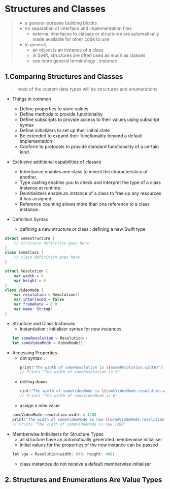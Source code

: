 # Structures and Classes
> * a general-purpose building blocks
> * no separation of interface and implementation files
>   * external interfaces to classes or structures are automatically made available for other code to use
> * in general, 
>   * an object is an instance of a class
>   * in Swift, structures are often used as much as classes
>   * use more general terminology : *instance*


## 1.Comparing Structures and Classes
> most of the custom data types will be structures and enumerations
* Things in common
  * Define properties to store values
  * Define methods to provide functionality
  * Define subscripts to provide access to their values using subscript syntax
  * Define initializers to set up their initial state
  * Be extended to expand their functionality beyond a default implementation
  * Conform to protocols to provide standard functionality of a certain kind

* Exclusive additional capabilities of classes
  * Inheritance enables one class to inherit the characteristics of another.
  * Type casting enables you to check and interpret the type of a class instance at runtime.
  * Deinitializers enable an instance of a class to free up any resources it has assigned.
  * Reference counting allows more than one reference to a class instance.


* Definition Syntax
  * defining a new structure or class : defining a new Swift type
```swift
struct SomeStructure {
    // structure definition goes here
}
class SomeClass {
    // class definition goes here
}
```
```swift
struct Resolution {
    var width = 0
    var height = 0
}
class VideoMode {
    var resolution = Resolution()
    var interlaced = false
    var frameRate = 0.0
    var name: String?
}
```
* Structure and Class Instances
  * Instantiation : initialiser syntax for new instances
  ```swift
  let someResolution = Resolution()
  let someVideoMode = VideoMode()
  ```
* Accessing Properties 
  * dot syntax `.`
    ```swift
    print("The width of someResolution is \(someResolution.width)")
    // Prints "The width of someResolution is 0"
    ```
  * drilling down
    ```swift
    rint("The width of someVideoMode is \(someVideoMode.resolution.width)")
    // Prints "The width of someVideoMode is 0"
    ``` 
  * assign a new value
  ```swift
  someVideoMode.resolution.width = 1280
  print("The width of someVideoMode is now \(someVideoMode.resolution.width)")
  // Prints "The width of someVideoMode is now 1280"
  ```
* Memberwise Initialisers for Structure Types
  * all structure have an automatically generated memberwise initialiser
  * initial values for the properties of the new instance can be passed
  ```swift
  let vga = Resolution(width: 640, height: 480)
  ```
  * class instances do not receive a default memberwise initialiser

## 2. Structures and Enumerations Are Value Types
